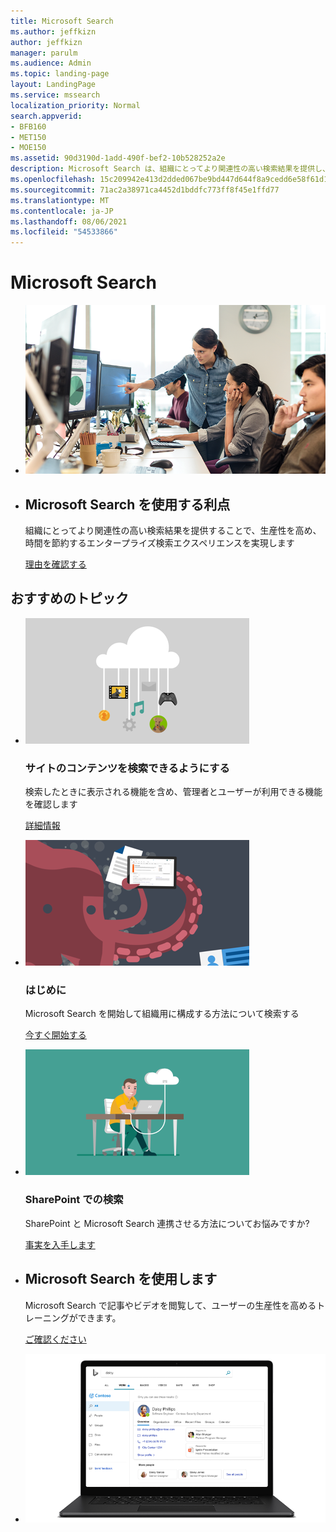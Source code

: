 ```yaml
---
title: Microsoft Search
ms.author: jeffkizn
author: jeffkizn
manager: parulm
ms.audience: Admin
ms.topic: landing-page
layout: LandingPage
ms.service: mssearch
localization_priority: Normal
search.appverid:
- BFB160
- MET150
- MOE150
ms.assetid: 90d3190d-1add-490f-bef2-10b528252a2e
description: Microsoft Search は、組織にとってより関連性の高い検索結果を提供し、生産性の向上や時間の節約につながるエンタープライズ検索を可能にします
ms.openlocfilehash: 15c209942e413d2dded067be9bd447d644f8a9cedd6e58f61d1a2526a9d220ab
ms.sourcegitcommit: 71ac2a38971ca4452d1bddfc773ff8f45e1ffd77
ms.translationtype: MT
ms.contentlocale: ja-JP
ms.lasthandoff: 08/06/2021
ms.locfileid: "54533866"
---
```

<!-- markdownlint-disable no-inline-html -->
# <a name="microsoft-search"></a>Microsoft Search

<ul class="panelContent cardsW cols cols2">
    <li>
        <div class="cardSize">
            <div class="cardPadding">
                <div class="card">
                    <div class="cardImageOuter">
                        <div class="cardImage">
                            <img src="media/a40fcb56-f0f9-4924-ae36-eb0a370665e3.png" alt="People in an office, one pointing at something on a screen." />
                        </div>
                    </div>
                    <div class="cardText">
                    </div>
                </div>
            </div>
        </div>
    </li>
    <li>
        <div class="cardSize">
            <div class="cardPadding">
                <div class="card">
                    <div class="cardText">
                        <h2>Microsoft Search を使用する利点</h2>
                        <p>組織にとってより関連性の高い検索結果を提供することで、生産性を高め、時間を節約するエンタープライズ検索エクスペリエンスを実現します</p>
                        <p><a href="overview-microsoft-search.md">理由を確認する</a></p>
                    </div>
                </div>
            </div>
        </div>
    </li>
</ul>

<h2>おすすめのトピック</h2>

<ul class="panelContent cardsW">
    <li>
        <div class="cardSize">
            <div class="cardPadding">
                <div class="card">
                    <div class="cardImageOuter">
                        <div class="cardImage">
                            <img src="media/651172f9-f9b6-4fbe-89f3-8adf6450cd7f.png" alt="Features included in Microsoft Search" />
                        </div>
                    </div>
                    <div class="cardText">
                        <h3>サイトのコンテンツを検索できるようにする</h3>
                        <p>検索したときに表示される機能を含め、管理者とユーザーが利用できる機能を確認します</p>
                        <p><a href="make-content-easy-to-find.md">詳細情報</a></p>
                    </div>
                </div>
            </div>
        </div>
    </li>
    <li>
        <div class="cardSize">
            <div class="cardPadding">
                <div class="card">
                    <div class="cardImageOuter">
                        <div class="cardImage">
                            <img src="media/60a078b4-166d-42f4-a3b9-91c04c9001f0.png" alt="Quick for admins to set up and configure" />
                        </div>
                    </div>
                    <div class="cardText">
                        <h3>はじめに</h3>
                        <p>Microsoft Search を開始して組織用に構成する方法について検索する</p>
                        <p><a href="setup-microsoft-search.md">今すぐ開始する</a></p>
                    </div>
                </div>
            </div>
        </div>
    </li>
    <li>
        <div class="cardSize">
            <div class="cardPadding">
                <div class="card">
                    <div class="cardImageOuter">
                        <div class="cardImage">
                            <img src="media/d696a83a-6322-477a-befd-4ad102b8204d.png" alt="Frequently asked questions about Microsoft Search" />
                        </div>
                    </div>
                    <div class="cardText">
                        <h3>SharePoint での検索</h3>
                        <p>SharePoint と Microsoft Search 連携させる方法についてお悩みですか?</p>
                        <p><a href="get-started-search-in-sharepoint-online.md">事実を入手します</a></p>
                    </div>
                </div>
            </div>
        </div>
    </li>
</ul>

<ul class="panelContent cardsW cols cols2">
    <li>
        <div class="cardSize">
            <div class="cardPadding">
                <div class="card">
                    <div class="cardText">
                        <h2>Microsoft Search を使用します</h2>
                        <p>Microsoft Search で記事やビデオを閲覧して、ユーザーの生産性を高めるトレーニングができます。 </p>
                        <p><a href="https://go.microsoft.com/fwlink/?linkid=2090946">ご確認ください</a></p>
                    </div>
                </div>
            </div>
        </div>
    </li>
    <li>
        <div class="cardSize">
            <div class="cardPadding">
                <div class="card">
                    <div class="cardImageOuter">
                        <div class="cardImage">
                            <img src="media/c8456838-c6db-41f7-9e84-eebfd9c5b0b8.png" alt="How work results appear in Bing" />
                        </div>
                    </div>
                    <div class="cardText">
                    </div>
                </div>
            </div>
        </div>
    </li>
</ul>
